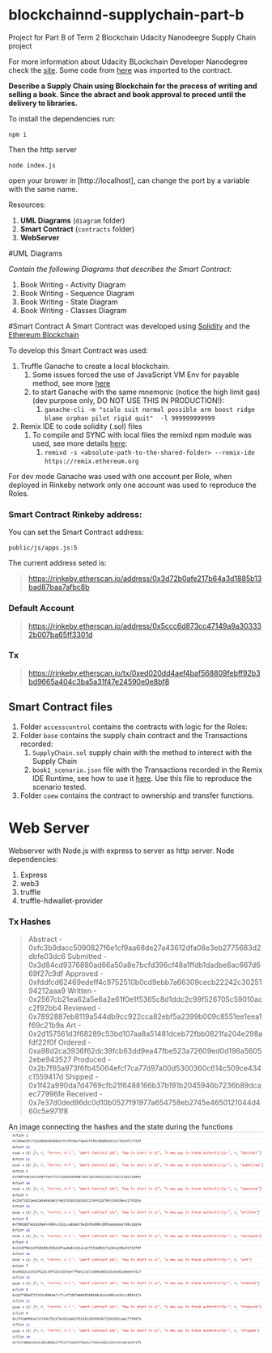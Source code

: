 # blockchainnd-supplychain-part-b
Project for Part B of Term 2 Blockchain Udacity Nanodeegre Supply Chain project

For more information about Udacity BLockchain Developer Nanodegree check the [site](https://www.udacity.com/course/blockchain-developer-nanodegree--nd1309).
Some code from [here](https://github.com/udacity/nd1309-Project-6b-Example-Template) was imported to the contract.

**Describe a Supply Chain using Blockchain for the process of writing and selling a book. Since the abract and book approval to proced until the delivery to libraries.**

To install the dependencies run:
```
npm i
```

Then the http server
```
node index.js
```
open your brower in [http://localhost], can change the port by a variable with the same name.

Resources:
1. **UML Diagrams** (`diagram` folder)
1. **Smart Contract** (`contracts` folder)
1. **WebServer**

#UML Diagrams

*Contain the following Diagrams that describes the Smart Contract:*

1. Book Writing - Activity Diagram
1. Book Writing - Sequence Diagram
1. Book Writing - State Diagram
1. Book Writing - Classes Diagram

#Smart Contract
A Smart Contract was developed using [Solidity](https://solidity.readthedocs.io/en/v0.5.6/) and the [Ethereum Blockchain](https://www.ethereum.org/)

To develop this Smart Contract was used:
1. Truffle Ganache to create a local blockchain. 
   1. Some issues forced the use of JavaScript VM Env for payable method, see more [here](https://github.com/trufflesuite/ganache-cli/issues/497)
   1. to start Ganache with the same mnemonic (notice the high limit gas) (dev purpose only, DO NOT USE THIS IN PRODUCTION!):
      1. `ganache-cli -m "scale suit normal possible arm boost ridge blame orphan pilot rigid quit"  -l 999999999999`
1. Remix IDE to code solidity (.sol) files
   1. To compile and SYNC with local files the remixd npm module was used, see more details [here](https://remix.readthedocs.io/en/latest/tutorial_remixd_filesystem.html):
      1. `remixd -s <absolute-path-to-the-shared-folder> --remix-ide https://remix.ethereum.org`
   
For dev mode Ganache was used with one account per Role, when deployed in Rinkeby network only one account was used to reproduce the Roles.
### Smart Contract Rinkeby address:
You can set the Smart Contract address:
```
public/js/apps.js:5
```
The current address seted is:
>https://rinkeby.etherscan.io/address/0x3d72b0afe217b64a3d1885b13bad87baa7afbc8b

### Default Account
>https://rinkeby.etherscan.io/address/0x5ccc6d873cc47149a9a303332b007ba65ff3301d

### Tx
>https://rinkeby.etherscan.io/tx/0xed020dd4aef4baf568809febff92b3bd9665a404c3ba5a31f47e24590e0e8bf8

## Smart Contract files
1. Folder `accesscontrol` contains the contracts with logic for the Roles:
1. Folder `base` contains the supply chain contract and the Transactions recorded:
    1. `SupplyChain.sol` supply chain with the method to interect with the Supply Chain
    1. `book1_scenario.json` file with the Transactions recorded in the Remix IDE Runtime, see how to use it [here](https://remix.readthedocs.io/en/latest/run_tab.html).
    Use this file to reproduce the scenario tested.
1. Folder `coew` contains the contract to ownership and transfer functions.
    
# Web Server
Webserver with Node.js with express to server as http server.
Node dependencies:
1. Express
1. web3
1. truffle
1. truffle-hdwallet-provider

### Tx Hashes
>Abstract - 0xfc3b9dacc5090827f6e1cf9aa68de27a43612dfa08e3eb2775683d2dbfe03dc6
>Submitted - 0x3d84cd9376880ad66a50a8e7bcfd396cf48a1ffdb1dadbe8ac667d669f27c9df
>Approved - 0xfddfcd62469edeff4c9752510b0cd9ebb7a66309cecb22242c3025194212aaa9
>Written - 0x2567cb21ea62a5e6a2e61f0e1f5365c8d1ddc2c99f526705c59010acc2f92bb4
>Reviewed - 0x7892887eb8119a544db9cc922cca82ebf5a2399b009c8551ee1eea1f69c21b9a
>Art - 0x2d157561d3f68289c53bd107aa8a51481dceb72fbb0821fa204e298afdf22f0f
>Ordered - 0xa98d2ca3936f62dc39fcb63dd9ea47fbe523a72609ed0d198a56052ebe943527
>Produced - 0x2b7f65a973f6fb45064efcf7ca77d97a00d5300360c614c509ce434c1559417d
>Shipped - 0x1f42a990da7d4769cfb21f6488166b37b191b2045946b7236b89dcaec77996fe
>Received - 0x7e37d0ded96dc0d10b0527f91977a654758eb2745e4650121044d460c5e971f8

An image connecting the hashes and the state during the functions
![Hashes and State log](images/Hashes_State.PNG)